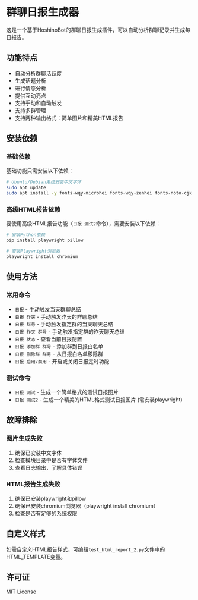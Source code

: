 # 群聊日报生成器

这是一个基于HoshinoBot的群聊日报生成插件，可以自动分析群聊记录并生成每日报告。

## 功能特点

- 自动分析群聊活跃度
- 生成话题分析
- 进行情感分析
- 提供互动亮点
- 支持手动和自动触发
- 支持多群管理
- 支持两种输出格式：简单图片和精美HTML报告

## 安装依赖

### 基础依赖

基础功能只需安装以下依赖：

```bash
# Ubuntu/Debian系统安装中文字体
sudo apt update
sudo apt install -y fonts-wqy-microhei fonts-wqy-zenhei fonts-noto-cjk
```

### 高级HTML报告依赖

要使用高级HTML报告功能（`日报 测试2`命令），需要安装以下依赖：

```bash
# 安装Python依赖
pip install playwright pillow

# 安装Playwright浏览器
playwright install chromium
```

## 使用方法

### 常用命令

- `日报` - 手动触发当天群聊总结
- `日报 昨天` - 手动触发昨天的群聊总结
- `日报 群号` - 手动触发指定群的当天聊天总结
- `日报 昨天 群号` - 手动触发指定群的昨天聊天总结
- `日报 状态` - 查看当前日报配置
- `日报 添加群 群号` - 添加群到日报白名单
- `日报 删除群 群号` - 从日报白名单移除群
- `日报 启用/禁用` - 开启或关闭日报定时功能

### 测试命令

- `日报 测试` - 生成一个简单格式的测试日报图片
- `日报 测试2` - 生成一个精美的HTML格式测试日报图片 (需安装playwright)

## 故障排除

### 图片生成失败

1. 确保已安装中文字体
2. 检查模块目录中是否有字体文件
3. 查看日志输出，了解具体错误

### HTML报告生成失败

1. 确保已安装playwright和pillow
2. 确保已安装chromium浏览器（playwright install chromium）
3. 检查是否有足够的系统权限

## 自定义样式

如需自定义HTML报告样式，可编辑`test_html_report_2.py`文件中的HTML_TEMPLATE变量。

## 许可证

MIT License 